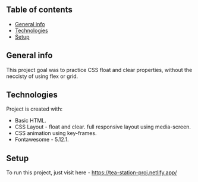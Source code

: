 ## Table of contents
* [General info](#general-info)
* [Technologies](#technologies)
* [Setup](#setup)

## General info
This project goal was to practice CSS float and clear properties, without the neccisty of using flex or grid.
	
## Technologies
Project is created with:
* Basic HTML.
* CSS Layout - float and clear. full responsive layout using media-screen.
* CSS animation using key-frames.
* Fontawesome - 5.12.1.
	
## Setup
To run this project, just visit here - https://tea-station-proj.netlify.app/

```
